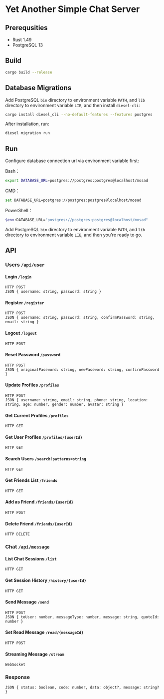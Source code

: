 # Yet Another Simple Chat Server

## Prerequsities
- Rust 1.49
- PostgreSQL 13

## Build
```bash
cargo build --release
```

## Database Migrations
Add PostgreSQL `bin` directory to environment variable `PATH`, and `lib` directory to environment variable `LIB`, and then install `diesel-cli`:

```bash
cargo install diesel_cli --no-default-features --features postgres
```

After installation, run:

```bash
diesel migration run
```

## Run
Configure database connection url via environment variable first:

Bash：
```bash
export DATABASE_URL=postgres://postgres:postgres@localhost/mosad
```

CMD：
```bash
set DATABASE_URL=postgres://postgres:postgres@localhost/mosad
```

PowerShell：
```bash
$env:DATABASE_URL="postgres://postgres:postgres@localhost/mosad"
```

Add PostgreSQL `bin` directory to environment variable `PATH`, and `lib` directory to environment variable `LIB`, and then you're ready to go.

## API
### Users `/api/user`
#### Login `/login`
```
HTTP POST
JSON { username: string, password: string }
```
#### Register `/register`
```
HTTP POST
JSON { username: string, password: string, confirmPassword: string, email: string }
```
#### Logout `/logout`
```
HTTP POST
```
#### Reset Password `/password`
```
HTTP POST
JSON { originalPassword: string, newPassword: string, confirmPassword }
```
#### Update Profiles `/profiles`
```
HTTP POST
JSON { username: string, email: string, phone: string, location: string, age: number, gender: number, avatar: string }
```
#### Get Current Profiles `/profiles`
```
HTTP GET
```
#### Get User Profiles `/profiles/{userId}`
```
HTTP GET
```
#### Search Users `/search?patterns=string`
```
HTTP GET
```
#### Get Friends List `/friends`
```
HTTP GET
```
#### Add as Friend `/friends/{userId}`
```
HTTP POST
```
#### Delete Friend `/friends/{userId}`
```
HTTP DELETE
```

### Chat `/api/message`
#### List Chat Sessions `/list`
```
HTTP GET
```
#### Get Session History `/history/{userId}`
```
HTTP GET
```
#### Send Message `/send`
```
HTTP POST
JSON { toUser: number, messageType: number, message: string, quoteId: number }
```
#### Set Read Message `/read/{messageId}`
```
HTTP POST
```
#### Streaming Message `/stream`
```
WebSocket
```

### Response
```
JSON { status: boolean, code: number, data: object?, message: string? }
```
